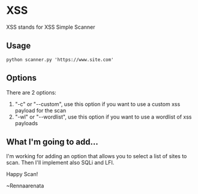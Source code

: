 # XSS
XSS stands for XSS Simple Scanner

## Usage
` python scanner.py 'https://www.site.com' `

## Options
There are 2 options:
1. "-c" or "--custom", use this option if you want to use a custom xss payload for the scan
2. "-wl" or "--wordlist", use this option if you want to use a wordlist of xss payloads

## What I'm going to add...
I'm working for adding an option that allows you to select a list of sites to scan.
Then I'll implement also SQLi and LFI.

Happy Scan!

~Rennaarenata
